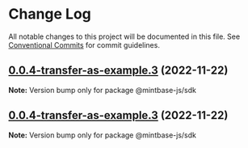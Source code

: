 # Change Log

All notable changes to this project will be documented in this file.
See [Conventional Commits](https://conventionalcommits.org) for commit guidelines.

## [0.0.4-transfer-as-example.3](https://github.com/Mintbase/mintbase-js/compare/v0.0.4-rc23...v0.0.4-transfer-as-example.3) (2022-11-22)

**Note:** Version bump only for package @mintbase-js/sdk





## [0.0.4-transfer-as-example.3](https://github.com/Mintbase/mintbase-js/compare/v0.0.4-rc23...v0.0.4-transfer-as-example.3) (2022-11-22)

**Note:** Version bump only for package @mintbase-js/sdk
